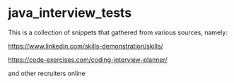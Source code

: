 # java_interview_tests
This is a collection of snippets that gathered from various sources, namely:

https://www.linkedin.com/skills-demonstration/skills/

https://code-exercises.com/coding-interview-planner/

and other recruiters online

